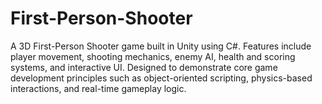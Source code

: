 # First-Person-Shooter
A 3D First-Person Shooter game built in Unity using C#. Features include player movement, shooting mechanics, enemy AI, health and scoring systems, and interactive UI. Designed to demonstrate core game development principles such as object-oriented scripting, physics-based interactions, and real-time gameplay logic.
